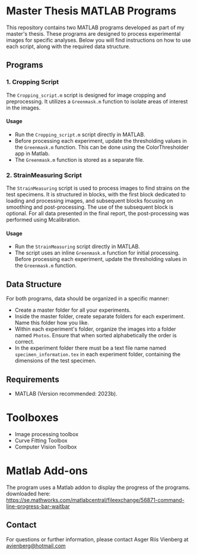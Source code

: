 # Master Thesis MATLAB Programs

This repository contains two MATLAB programs developed as part of my master's thesis. 
These programs are designed to process experimental images for specific analyses. 
Below you will find instructions on how to use each script, along with the required data structure.

## Programs

### 1. Cropping Script

The `Cropping_script.m` script is designed for image cropping and preprocessing. It utilizes a `Greenmask.m` function to isolate areas of interest in the images.

#### Usage

- Run the `Cropping_script.m` script directly in MATLAB.
- Before processing each experiment, update the thresholding values in the `Greenmask.m` function. This can be done using the ColorThresholder app in Matlab.
- The `Greenmask.m` function is stored as a separate file.

### 2. StrainMeasuring Script

The `StrainMeasuring` script is used to process images to find strains on the test specimens.
It is structured in blocks, with the first block dedicated to loading and processing images, and subsequent blocks focusing on smoothing and post-processing.
The use of the subsequent block is optional. For all data presented in the final report, the post-processing was performed using Mcalibration.

#### Usage

- Run the `StrainMeasuring` script directly in MATLAB.
- The script uses an inline `Greenmask.m` function for initial processing. Before processing each experiment, update the thresholding values in the `Greenmask.m` function.

## Data Structure

For both programs, data should be organized in a specific manner:

- Create a master folder for all your experiments.
- Inside the master folder, create separate folders for each experiment. Name this folder how you like.
- Within each experiment's folder, organize the images into a folder named `Photos`. Ensure that when sorted alphabetically the order is correct.
- In the experiment folder there must be a text file name named `specimen_information.tex` in each experiment folder, containing the dimensions of the test specimen.

## Requirements

- MATLAB (Version recommended: 2023b).
# Toolboxes
- Image processing toolbox
- Curve Fitting Toolbox
- Computer Vision Toolbox

# Matlab Add-ons
The program uses a Matlab addon to display the progress of the programs. 
downloaded here: https://se.mathworks.com/matlabcentral/fileexchange/56871-command-line-progress-bar-waitbar




## Contact

For questions or further information, please contact Asger Riis Vienberg at avienberg@hotmail.com

